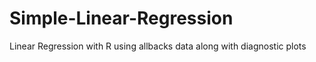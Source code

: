 # Simple-Linear-Regression
Linear Regression with R using allbacks data along with diagnostic plots
